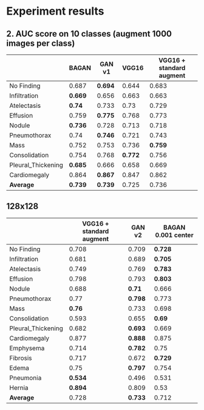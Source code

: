 

# Experiment results

  
## 2. AUC score on 10 classes (augment 1000 images per class)
|  | BAGAN | GAN v1 | VGG16 | VGG16 + standard augment |
|--|--|--|--|--|
| No Finding | 0.687 | **0.694** | 0.644 | 0.683 |
| Infiltration | **0.669** | 0.656 | 0.663 | 0.663 |
| Atelectasis | **0.74** | 0.733 | 0.73 | 0.729 |
| Effusion | 0.759 | **0.775** | 0.768 | 0.773 |
| Nodule | **0.736** | 0.728 | 0.713 | 0.718 |
| Pneumothorax | 0.74 | **0.746** | 0.721 | 0.743 |
| Mass | 0.752 | 0.753 | 0.736 | **0.759** |
| Consolidation | 0.754 | 0.768 | **0.772** | 0.756 |
| Pleural_Thickening | **0.685** | 0.666 | 0.658 | 0.669 |
| Cardiomegaly | 0.864 | **0.867** | 0.847 | 0.862 |
| **Average** | **0.739** | **0.739** | 0.725 | 0.736 |


## 128x128

|  | VGG16 + standard augment | GAN v2 | BAGAN 0.001 center |
|--|--|--|--|
| No Finding | 0.708 | 0.709 | **0.728** |
| Infiltration | 0.681 | 0.689 | **0.705** |
| Atelectasis | 0.749 | 0.769 | **0.783** |
| Effusion | 0.798 | 0.793 | **0.803** |
| Nodule | 0.688 | **0.71** | 0.666 |
| Pneumothorax | 0.77 | **0.798** | 0.773 |
| Mass | **0.76** | 0.733 | 0.698 |
| Consolidation | 0.593 | 0.655 | **0.69** |
| Pleural_Thickening | 0.682 | **0.693** | 0.669 |
| Cardiomegaly | 0.877 | **0.888** | 0.875 |
| Emphysema | 0.714 | **0.782** | 0.75 |
| Fibrosis | 0.717 | 0.672 | **0.729** |
| Edema | 0.75 | **0.797** | 0.754 |
| Pneumonia | **0.534** | 0.496 | 0.531 |
| Hernia | **0.894** | 0.809 | 0.53 |
| **Average** | 0.728 | **0.733** | 0.712 |

